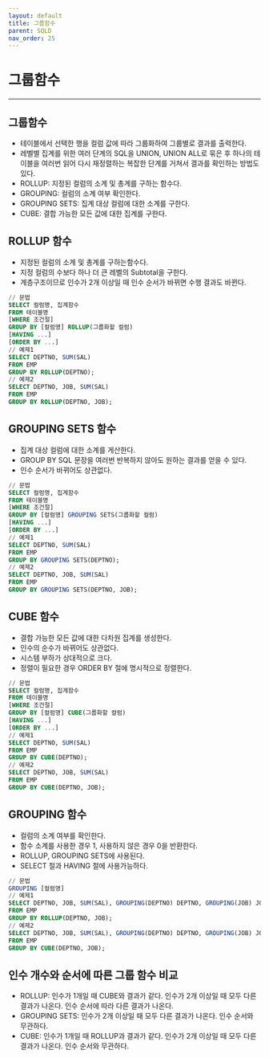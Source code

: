 ```yaml
---
layout: default
title: 그룹함수
parent: SQLD
nav_order: 25
---
```


# 그룹함수

---

## 그룹함수

- 테이블에서 선택한 행을 컬럼 값에 따라 그룹화하여 그룹별로 결과를 출력한다.
- 레벨별 집계를 위한 여러 단계의 SQL을 UNION, UNION ALL로 묶은 후 하나의 테이블을 여러번 읽어 다시 재정렬하는 복잡한 단계를 거쳐서 결과를 확인하는 방법도 있다.
- ROLLUP: 지정된 컬럼의 소계 및 총계를 구하는 함수다.
- GROUPING: 컬럼의 소계 여부 확인한다.
- GROUPING SETS: 집계 대상 컬럼에 대한 소계를 구한다.
- CUBE: 결합 가능한 모든 값에 대한 집계를 구한다.

## ROLLUP 함수

- 지정된 컬럼의 소계 및 총계를 구하는함수다.
- 지정 컬럼의 수보다 하나 더 큰 레벨의 Subtotal을 구한다.
- 계층구조이므로 인수가 2개 이상일 때 인수 순서가 바뀌면 수행 결과도 바뀐다.

```sql
// 문법
SELECT 컬럼명, 집계함수
FROM 테이블명
[WHERE 조건절]
GROUP BY [컬럼명] ROLLUP(그룹화할 컬럼)
[HAVING ...]
[ORDER BY ...]
// 예제1
SELECT DEPTNO, SUM(SAL)
FROM EMP
GROUP BY ROLLUP(DEPTNO);
// 예제2
SELECT DEPTNO, JOB, SUM(SAL)
FROM EMP
GROUP BY ROLLUP(DEPTNO, JOB);
```

## GROUPING SETS 함수

- 집계 대상 컬럼에 대한 소계를 게산한다.
- GROUP BY SQL 문장을 여러번 반복하지 않아도 원하는 결과를 얻을 수 있다.
- 인수 순서가 바뀌어도 상관없다.

```sql
// 문법
SELECT 컬럼명, 집계함수
FROM 테이블명
[WHERE 조건절]
GROUP BY [컬럼명] GROUPING SETS(그룹화할 컬럼)
[HAVING ...]
[ORDER BY ...]
// 예제1
SELECT DEPTNO, SUM(SAL)
FROM EMP
GROUP BY GROUPING SETS(DEPTNO);
// 예제2
SELECT DEPTNO, JOB, SUM(SAL)
FROM EMP
GROUP BY GROUPING SETS(DEPTNO, JOB);
```

## CUBE 함수

- 결합 가능한 모든 값에 대한 다차원 집계를 생성한다.
- 인수의 순수가 바뀌어도 상관없다.
- 시스템 부하가 상대적으로 크다.
- 정렬이 필요한 경우 ORDER BY 절에 명시적으로 정렬한다.

```sql
// 문법
SELECT 컬럼명, 집계함수
FROM 테이블명
[WHERE 조건절]
GROUP BY [컬럼명] CUBE(그룹화할 컬럼)
[HAVING ...]
[ORDER BY ...]
// 예제1
SELECT DEPTNO, SUM(SAL)
FROM EMP
GROUP BY CUBE(DEPTNO);
// 예제2
SELECT DEPTNO, JOB, SUM(SAL)
FROM EMP
GROUP BY CUBE(DEPTNO, JOB);
```

## GROUPING 함수

- 컬럼의 소계 여부를 확인한다.
- 함수 소계를 사용한 경우 1, 사용하지 않은 경우 0을 반환한다.
- ROLLUP, GROUPING SETS에 사용된다.
- SELECT 절과 HAVING 절에 사용가능하다.

```sql
// 문법
GROUPING [컬럼명]
// 예제1
SELECT DEPTNO, JOB, SUM(SAL), GROUPING(DEPTNO) DEPTNO, GROUPING(JOB) JOB
FROM EMP
GROUP BY ROLLUP(DEPTNO, JOB);
// 예제2
SELECT DEPTNO, JOB, SUM(SAL), GROUPING(DEPTNO) DEPTNO, GROUPING(JOB) JOB
FROM EMP
GROUP BY CUBE(DEPTNO, JOB);
```

## 인수 개수와 순서에 따른 그룹 함수 비교

- ROLLUP: 인수가 1개일 때 CUBE와 결과가 같다. 인수가 2개 이상일 때 모두 다른 결과가 나온다. 인수 순서에 따라 다른 결과가 나온다.
- GROUPING SETS: 인수가 2개 이상일 때 모두 다른 결과가 나온다. 인수 순서와 무관하다.
- CUBE: 인수가 1개일 때 ROLLUP과 결과가 같다. 인수가 2개 이상일 때 모두 다른 결과가 나온다. 인수 순서와 무관하다.
